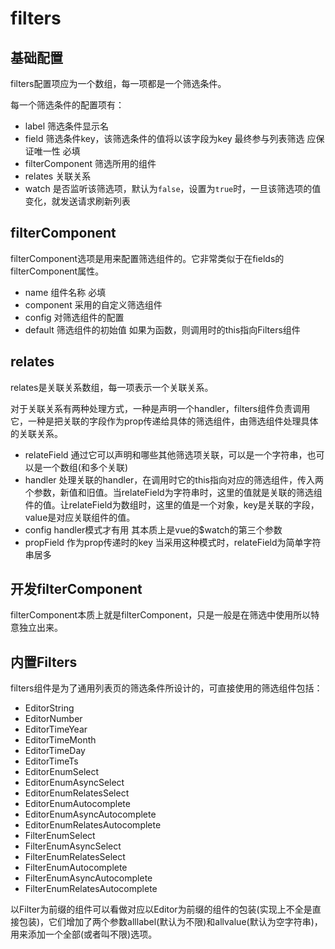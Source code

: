 # filters

## 基础配置

filters配置项应为一个数组，每一项都是一个筛选条件。

每一个筛选条件的配置项有：

* label 筛选条件显示名
* field 筛选条件key，该筛选条件的值将以该字段为key 最终参与列表筛选 应保证唯一性 必填
* filterComponent 筛选所用的组件
* relates 关联关系
* watch 是否监听该筛选项，默认为```false```，设置为```true```时，一旦该筛选项的值变化，就发送请求刷新列表

## filterComponent

filterComponent选项是用来配置筛选组件的。它非常类似于在fields的filterComponent属性。

* name 组件名称 必填
* component 采用的自定义筛选组件
* config 对筛选组件的配置
* default 筛选组件的初始值 如果为函数，则调用时的this指向Filters组件

## relates

relates是关联关系数组，每一项表示一个关联关系。

对于关联关系有两种处理方式，一种是声明一个handler，filters组件负责调用它，一种是把关联的字段作为prop传递给具体的筛选组件，由筛选组件处理具体的关联关系。

* relateField 通过它可以声明和哪些其他筛选项关联，可以是一个字符串，也可以是一个数组(和多个关联)
* handler 处理关联的handler，在调用时它的this指向对应的筛选组件，传入两个参数，新值和旧值。当relateField为字符串时，这里的值就是关联的筛选组件的值。让relateField为数组时，这里的值是一个对象，key是关联的字段，value是对应关联组件的值。
* config handler模式才有用 其本质上是vue的$watch的第三个参数
* propField 作为prop传递时的key 当采用这种模式时，relateField为简单字符串居多

## 开发filterComponent

filterComponent本质上就是filterComponent，只是一般是在筛选中使用所以特意独立出来。

## 内置Filters

filters组件是为了通用列表页的筛选条件所设计的，可直接使用的筛选组件包括：

* EditorString
* EditorNumber
* EditorTimeYear
* EditorTimeMonth
* EditorTimeDay
* EditorTimeTs
* EditorEnumSelect
* EditorEnumAsyncSelect
* EditorEnumRelatesSelect
* EditorEnumAutocomplete
* EditorEnumAsyncAutocomplete
* EditorEnumRelatesAutocomplete
* FilterEnumSelect
* FilterEnumAsyncSelect
* FilterEnumRelatesSelect
* FilterEnumAutocomplete
* FilterEnumAsyncAutocomplete
* FilterEnumRelatesAutocomplete

以Filter为前缀的组件可以看做对应以Editor为前缀的组件的包装(实现上不全是直接包装)，它们增加了两个参数alllabel(默认为不限)和allvalue(默认为空字符串)，用来添加一个全部(或者叫不限)选项。

